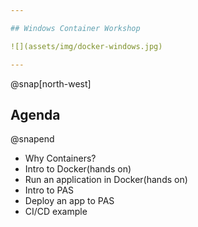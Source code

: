 ```yaml
---

## Windows Container Workshop

![](assets/img/docker-windows.jpg)

---
```

@snap[north-west]
## Agenda
@snapend

- Why Containers?
- Intro to Docker(hands on)
- Run an application in Docker(hands on)
- Intro to PAS
- Deploy an app to PAS
- CI/CD example